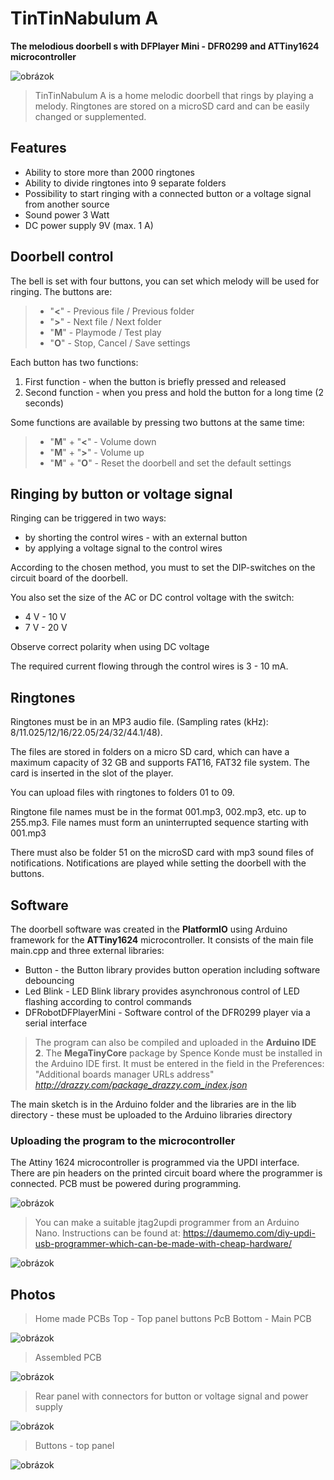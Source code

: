 # TinTinNabulum A
**The melodious doorbell s with DFPlayer Mini - DFR0299 and ATTiny1624 microcontroller**

![obrázok](https://github.com/user-attachments/assets/878f3557-7c21-4197-90a8-3d792b67989c)



> TinTinNabulum A is a home melodic doorbell that rings by playing a melody.
> Ringtones are stored on a microSD card and can be easily changed or supplemented.

## Features

* Ability to store more than 2000 ringtones
* Ability to divide ringtones into 9 separate folders
* Possibility to start ringing with a connected button or a voltage signal from another source
* Sound power 3 Watt
* DC power supply 9V (max. 1 A)

## Doorbell control

The bell is set with four buttons, you can set which melody will be used for ringing.
The buttons are:
> * "**<**" - Previous file / Previous folder
> * "**>**" - Next file / Next folder
> * "**M**" - Playmode / Test play
> * "**O**" - Stop, Cancel / Save settings


Each button has two functions:
1. First function - when the button is briefly pressed and released
2. Second function - when you press and hold the button for a long time (2 seconds)

Some functions are available by pressing two buttons at the same time:

> * "**M**" + "**<**" - Volume down
> * "**M**" + "**>**" - Volume up
> * "**M**" + "**O**" - Reset the doorbell and set the default settings

## Ringing by button or voltage signal

Ringing can be triggered in two ways:
* by shorting the control wires - with an external button
* by applying a voltage signal to the control wires

According to the chosen method, you must to set the DIP-switches on the circuit board of the doorbell.

You also set the size of the AC or DC control voltage with the switch:
* 4 V - 10 V
* 7 V - 20 V

Observe correct polarity when using DC voltage

The required current flowing through the control wires is 3 - 10 mA.

## Ringtones

Ringtones must be in an MP3 audio file. (Sampling rates (kHz): 8/11.025/12/16/22.05/24/32/44.1/48).

The files are stored in folders on a micro SD card, which can have a maximum capacity of 32 GB and supports FAT16, FAT32 file system. The card is inserted in the slot of the player.

You can upload files with ringtones to folders 01 to 09. 

Ringtone file names must be in the format 001.mp3, 002.mp3, etc. up to 255.mp3. File names must form an uninterrupted sequence starting with 001.mp3

There must also be folder 51 on the microSD card with mp3 sound files of notifications. Notifications are played while setting the doorbell with the buttons.

## Software
The doorbell software was created in the **PlatformIO** using Arduino framework for the **ATTiny1624** microcontroller.
It consists of the main file main.cpp and three external libraries:

* Button - the Button library provides button operation including software debouncing
* Led Blink - LED Blink library provides asynchronous control of LED flashing according to control commands
* DFRobotDFPlayerMini - Software control of the DFR0299 player via a serial interface
  
> The program can also be compiled and uploaded in the **Arduino IDE 2**.
> The **MegaTinyCore** package by Spence Konde must be installed in the Arduino IDE first. It must be entered in the field in the Preferences: "Additional boards manager URLs address" *http://drazzy.com/package_drazzy.com_index.json*

The main sketch is in the Arduino folder and the libraries are in the lib directory - these must be uploaded to the Arduino libraries directory

### Uploading the program to the microcontroller

The Attiny 1624 microcontroller is programmed via the UPDI interface. There are pin headers on the printed circuit board where the programmer is connected. PCB must be powered during programming.

![obrázok](https://github.com/user-attachments/assets/64cff65f-db5d-4a3a-a12f-fa6ba589f899)


>You can make a suitable jtag2updi programmer from an Arduino Nano. Instructions can be found at:
> https://daumemo.com/diy-updi-usb-programmer-which-can-be-made-with-cheap-hardware/

![obrázok](https://github.com/user-attachments/assets/83673158-ce7a-4c45-9154-d9831187b445)


## Photos

> Home made PCBs
> Top - Top panel buttons PcB
> Bottom - Main PCB

![obrázok](https://github.com/user-attachments/assets/bc028b53-51cd-477b-b0b5-5a6ba27f9e7a)


> Assembled PCB

![obrázok](https://github.com/user-attachments/assets/8f680a6e-c2ca-4be7-8d0d-55b581fdfd7d)


> Rear panel with connectors for button or voltage signal and power supply

![obrázok](https://github.com/user-attachments/assets/070a5b5c-7ca1-4f6b-9531-dc49c3dd3f07)



> Buttons - top panel

![obrázok](https://github.com/user-attachments/assets/64fe1e94-9d25-4d64-a116-491a40f98bfc)






















